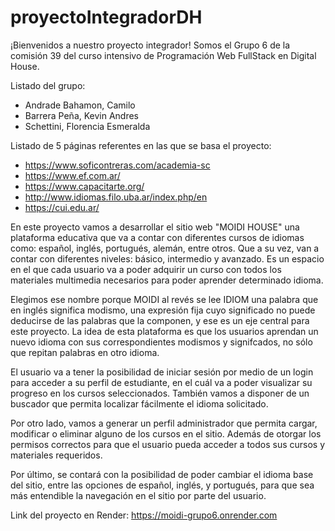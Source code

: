 # proyectoIntegradorDH
¡Bienvenidos a nuestro proyecto integrador!
Somos el Grupo 6 de la comisión 39 del curso intensivo de Programación Web FullStack en Digital House. 

Listado del grupo:
- Andrade Bahamon, Camilo
- Barrera Peña, Kevin Andres
- Schettini, Florencia Esmeralda

Listado de 5 páginas referentes en las que se basa el proyecto:
- https://www.soficontreras.com/academia-sc
- https://www.ef.com.ar/
- https://www.capacitarte.org/
- http://www.idiomas.filo.uba.ar/index.php/en
- https://cui.edu.ar/

En este proyecto vamos a desarrollar el sitio web "MOIDI HOUSE" una plataforma educativa que va a contar con diferentes cursos de idiomas como: español, inglés, portugués, alemán, entre otros. Que a su vez, van a contar con diferentes niveles: básico, intermedio y avanzado. Es un espacio en el que cada usuario va a poder adquirir un curso con todos los materiales multimedia necesarios para poder aprender determinado idioma.

Elegimos ese nombre porque MOIDI al revés se lee IDIOM una palabra que en inglés significa modismo, una expresión fija cuyo significado no puede deducirse de las palabras que la componen, y ese es un eje central para este proyecto. La idea de esta plataforma es que los usuarios aprendan un nuevo idioma con sus correspondientes modismos y signifcados, no sólo que repitan palabras en otro idioma. 

El usuario va a tener la posibilidad de iniciar sesión por medio de un login para acceder a su perfil de estudiante, en el cuál va a poder visualizar su progreso en los cursos seleccionados. También vamos a disponer de un buscador que permita localizar fácilmente el idioma solicitado. 

Por otro lado, vamos a generar un perfil administrador que permita cargar, modificar o eliminar alguno de los cursos en el sitio. Además de otorgar los permisos correctos para que el usuario pueda acceder a todos sus cursos y materiales requeridos.

Por último, se contará con la posibilidad de poder cambiar el idioma base del sitio, entre las opciones de español, inglés, y portugués, para que sea más entendible la navegación en el sitio por parte del usuario.

Link del proyecto en Render: https://moidi-grupo6.onrender.com